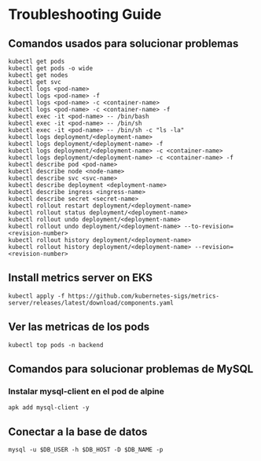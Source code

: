 # Troubleshooting Guide

## Comandos usados para solucionar problemas

```
kubectl get pods
kubectl get pods -o wide
kubectl get nodes
kubectl get svc
kubectl logs <pod-name>
kubectl logs <pod-name> -f
kubectl logs <pod-name> -c <container-name>
kubectl logs <pod-name> -c <container-name> -f
kubectl exec -it <pod-name> -- /bin/bash
kubectl exec -it <pod-name> -- /bin/sh
kubectl exec -it <pod-name> -- /bin/sh -c "ls -la"
kubectl logs deployment/<deployment-name>
kubectl logs deployment/<deployment-name> -f
kubectl logs deployment/<deployment-name> -c <container-name>
kubectl logs deployment/<deployment-name> -c <container-name> -f
kubectl describe pod <pod-name>
kubectl describe node <node-name>
kubectl describe svc <svc-name>
kubectl describe deployment <deployment-name>
kubectl describe ingress <ingress-name>
kubectl describe secret <secret-name>
kubectl rollout restart deployment/<deployment-name>
kubectl rollout status deployment/<deployment-name>
kubectl rollout undo deployment/<deployment-name>
kubectl rollout undo deployment/<deployment-name> --to-revision=<revision-number>
kubectl rollout history deployment/<deployment-name>
kubectl rollout history deployment/<deployment-name> --revision=<revision-number>
```

## Install metrics server on EKS

```
kubectl apply -f https://github.com/kubernetes-sigs/metrics-server/releases/latest/download/components.yaml
```

## Ver las metricas de los pods

```
kubectl top pods -n backend
```

## Comandos para solucionar problemas de MySQL

### Instalar mysql-client en el pod de alpine

```
apk add mysql-client -y
```

## Conectar a la base de datos
```
mysql -u $DB_USER -h $DB_HOST -D $DB_NAME -p
```